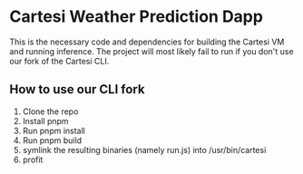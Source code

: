 # Cartesi Weather Prediction Dapp
This is the necessary code and dependencies for building the Cartesi VM and running inference. The project will most likely fail to run if you don't use our fork of the Cartesi CLI. 

## How to use our CLI fork
1. Clone the repo
2. Install pnpm
3. Run pnpm install
4. Run pnpm build
5. symlink the resulting binaries (namely run.js) into /usr/bin/cartesi
6. profit
